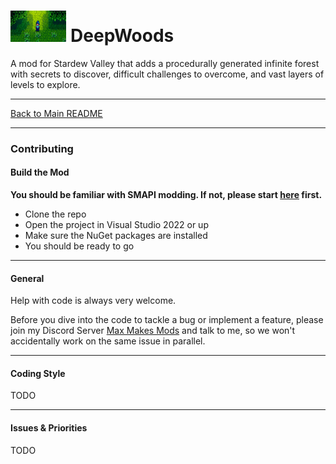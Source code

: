# <img src="deepwoods_icon.png" alt="DeepWoods Game Icon" height="50"/> DeepWoods

A mod for Stardew Valley that adds a procedurally generated infinite forest with secrets to discover, difficult challenges to overcome, and vast layers of levels to explore.

---

[Back to Main README](README.md)

---

### Contributing

#### Build the Mod

**You should be familiar with SMAPI modding. If not, please start [here](https://stardewvalleywiki.com/Modding:Modder_Guide/Get_Started) first.**

 - Clone the repo
 - Open the project in Visual Studio 2022 or up
 - Make sure the NuGet packages are installed
 - You should be ready to go

---
#### General

Help with code is always very welcome.

Before you dive into the code to tackle a bug or implement a feature, please join my Discord Server [Max Makes Mods](https://discord.gg/jujwEGf62K) and talk to me, so we won't accidentally work on the same issue in parallel.

---
#### Coding Style

TODO

---
#### Issues & Priorities

TODO

